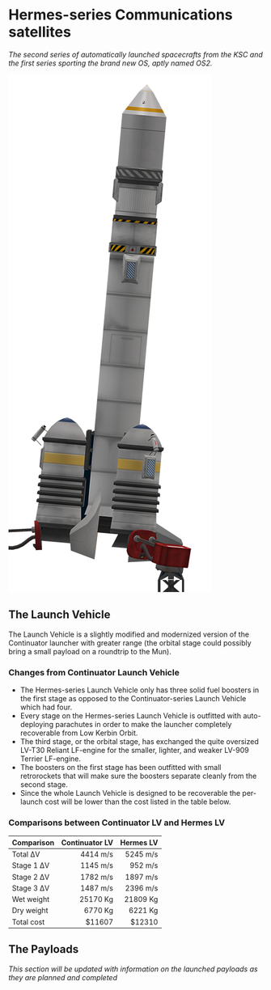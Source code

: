 # Hermes-series Communications satellites
*The second series of automatically launched spacecrafts from the KSC and the first series sporting the brand new OS, aptly named OS2.*

![alt text](https://raw.githubusercontent.com/adderost/kOS/master/Vessels/Hermes/Hermes-launcher.png "Hermes Launch Vehicle")

## The Launch Vehicle
The Launch Vehicle is a slightly modified and modernized version of the Continuator launcher with greater range (the orbital stage could possibly bring a small payload on a roundtrip to the Mun).

### Changes from Continuator Launch Vehicle
  * The Hermes-series Launch Vehicle only has three solid fuel boosters in the first stage as opposed to the Continuator-series Launch Vehicle which had four.
  * Every stage on the Hermes-series Launch Vehicle is outfitted with auto-deploying parachutes in order to make the launcher completely recoverable from Low Kerbin Orbit.
  * The third stage, or the orbital stage, has exchanged the quite oversized LV-T30 Reliant LF-engine for the smaller, lighter, and weaker LV-909 Terrier LF-engine.
  * The boosters on the first stage has been outfitted with small retrorockets that will make sure the boosters separate cleanly from the second stage.
  * Since the whole Launch Vehicle is designed to be recoverable the per-launch cost will be lower than the cost listed in the table below.

### Comparisons between Continuator LV and Hermes LV
  | Comparison    | Continuator LV | Hermes LV   |
  | ------------- | --------------:| -----------:|
  | Total ΔV      | 4414 m/s       | 5245 m/s    |
  | Stage 1 ΔV    | 1145 m/s       | 952 m/s     |
  | Stage 2 ΔV    | 1782 m/s       | 1897 m/s    |
  | Stage 3 ΔV    | 1487 m/s       | 2396 m/s     |
  | Wet weight    | 25170 Kg       | 21809 Kg    |
  | Dry weight    | 6770 Kg        | 6221 Kg     |
  | Total cost    | $11607         | $12310      |

## The Payloads
*This section will be updated with information on the launched payloads as they are planned and completed*